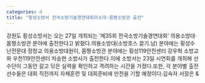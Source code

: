 ```yaml
---
categories: d
title: "횡성소방서 전국소방기술경연대회의소대·몸짱소방관 출전"
---
```

강원도 횡성소방서는 오는 27일 개최되는 &lsquo;제35회 전국소방기술경연대회&rsquo; 의용소방대&middot;몸짱소방관 분야에 출전한다고 밝혔다.의용소방대(소방호스 끌기.남) 분야에는 횡성수난전문대 정창교 의용소방대원이, 몸짱소방관 분야에는 횡성119안전센터 강우혁 소방교와 우천119안전센터 차승현 소방사가 출전한다.이에 소방서는 23일 시연회를 개최해 선수단이 그동안 갈고 닦은 실력을 확인하고 격려하는 시간을 가졌다.또한, 각 분야별 출전선수들은 대회 직전까지 자체훈련 및 대회준비에 만전을 기할 예정이다.김숙자 서장은 &